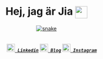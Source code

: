   <h1 align="center"> Hej, jag är Jia <img align="center" src="https://github.com/rajput2107/rajput2107/blob/master/Assets/Handshake.gif" height="33px" /></h1>
  <div align="center">
  <a href="https://hejnino.tistory.com//">
  <img  src="https://github.com/jangjia01234/jangjia01234/blob/main/resources/img/grid-snake.svg"
       alt="snake" /></a>
</div>
<h5 align="center">
  <code>
    <a href="https://www.linkedin.com/in/jiajang/" title="LinkedIn"><img width="22" src="https://github.com/zumrudu-anka/zumrudu-anka/blob/master/images/linkedin.svg"> Linkedin</a></code>
  <code><a href="https://hejnino.tistory.com/" title="Tistory Profile"><img width="22" src="https://t1.kakaocdn.net/kakaocorp/kakaocorp/admin/5a539919017800001.png"> Blog</a></code>
  <code><a href="https://www.instagram.com/dazezd_z/" title="Instagram Profile"><img width="22" src="https://github.com/zumrudu-anka/zumrudu-anka/blob/master/images/instagram.svg"> Instagram</a></code>
</h5>
